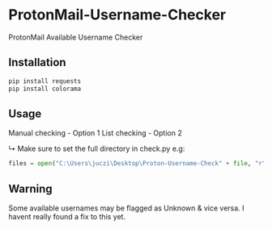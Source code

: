# ProtonMail-Username-Checker
ProtonMail Available Username Checker

## Installation
```bash
pip install requests
pip install colorama
```

## Usage
Manual checking - Option 1
List checking - Option 2

↳ Make sure to set the full  directory in check.py
 e.g:
 ```python
files = open("C:\Users\juczi\Desktop\Proton-Username-Check" + file, "r")
 ```
 
 ## Warning
 Some available usernames may be flagged as Unknown & vice versa. I havent really found a fix to this yet.
